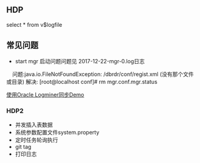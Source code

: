 ## HDP

  select * from v$logfile

## 常见问题

  * start mgr 启动问题问题见 2017-12-22-mgr-0.log日志

        问题:java.io.FileNotFoundException: /dbrdr/conf/regist.xml (没有那个文件或目录) 
      	解决: [root@localhost conf]# rm mgr.conf.mgr.status

  [使用Oracle Logminer同步Demo](http://www.cnblogs.com/shishanyuan/p/3142713.html)

###  HDP2

  * 并发插入表数据
  * 系统参数配置文件system.property
  * 定时任务轮询执行
  * git tag
  * 打印日志


